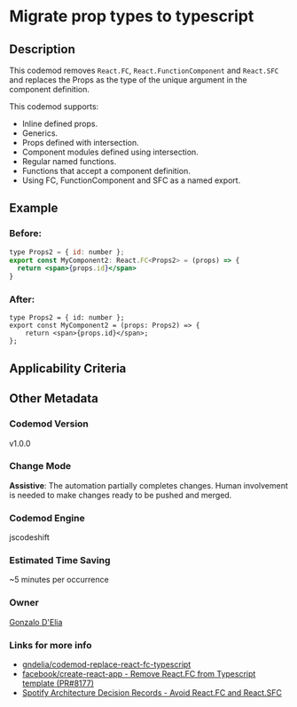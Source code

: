 # Migrate prop types to typescript

## Description

This codemod removes `React.FC`, `React.FunctionComponent` and `React.SFC` and replaces the Props as the type of the unique argument in the component definition.

This codemod supports:

-   Inline defined props.
-   Generics.
-   Props defined with intersection.
-   Component modules defined using intersection.
-   Regular named functions.
-   Functions that accept a component definition.
-   Using FC, FunctionComponent and SFC as a named export.

## Example

### Before:

```jsx
type Props2 = { id: number };
export const MyComponent2: React.FC<Props2> = (props) => {
  return <span>{props.id}</span>
}
```

### After:

```tsx
type Props2 = { id: number };
export const MyComponent2 = (props: Props2) => {
	return <span>{props.id}</span>;
};
```

## Applicability Criteria

## Other Metadata

### Codemod Version

v1.0.0

### Change Mode

**Assistive**: The automation partially completes changes. Human involvement is needed to make changes ready to be pushed and merged.

### **Codemod Engine**

jscodeshift

### Estimated Time Saving

~5 minutes per occurrence

### Owner

[Gonzalo D'Elia](https://github.com/gndelia)

### Links for more info

-   [gndelia/codemod-replace-react-fc-typescript](https://github.com/gndelia/codemod-replace-react-fc-typescript/tree/main)
-   [facebook/create-react-app - Remove React.FC from Typescript template (PR#8177)](https://github.com/facebook/create-react-app/pull/8177)
-   [Spotify Architecture Decision Records - Avoid React.FC and React.SFC](https://backstage.io/docs/architecture-decisions/adrs-adr006)
